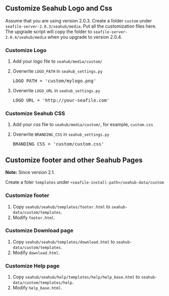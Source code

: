 ## Customize Seahub Logo and Css

Assume that you are using version 2.0.3. Create a folder `custom` under `seafile-server-2.0.3/seahub/media`. Put all the customization files here. The upgrade script will copy the folder to `seafile-server-2.0.4/seahub/media` when you upgrade to version 2.0.4.

### Customize Logo

1. Add your logo file to `seahub/media/custom/`
2. Overwrite `LOGO_PATH` in `seahub_settings.py`

   <pre>
   LOGO_PATH = 'custom/mylogo.png'
   </pre>

3. Overwrite `LOGO_URL` in `seahub_settings.py`

   <pre>
   LOGO_URL = 'http://your-seafile.com'
   </pre>

### Customize Seahub CSS

1. Add your css file to `seahub/media/custom/`, for example, `custom.css`
2. Overwrite `BRANDING_CSS` in `seahub_settings.py`

   <pre>
   BRANDING_CSS = 'custom/custom.css'
   </pre>

## Customize footer and other Seahub Pages

**Note:** Since version 2.1.

Create a foler ``templates`` under ``<seafile-install-path>/seahub-data/custom``

### Customize footer

1. Copy ``seahub/seahub/templates/footer.html`` to ``seahub-data/custom/templates``.
2. Modify `footer.html`.

### Customize Download page

1. Copy ``seahub/seahub/templates/download.html`` to ``seahub-data/custom/templates``.
2. Modify `download.html`.

### Customize Help page

1. Copy ``seahub/seahub/help/templates/help/help_base.html`` to ``seahub-data/custom/templates/help``.
2. Modify `help_base.html`.